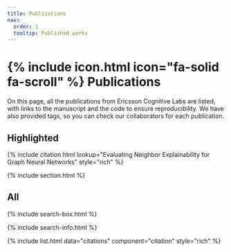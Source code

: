 ```yaml
---
title: Publications
nav:
  order: 1
  tooltip: Published works
---
```


# {% include icon.html icon="fa-solid fa-scroll" %} Publications

On this page, all the publications from Ericsson Cognitive Labs are listed, with links to the manuscript and the code to ensure reproducibility. We have also provided tags, so you can check our collaborators for each publication.


## Highlighted

{% include citation.html lookup="Evaluating Neighbor Explainability for Graph Neural Networks" style="rich" %}

{% include section.html %}

## All

{% include search-box.html %}

{% include search-info.html %}

{% include list.html data="citations" component="citation" style="rich" %}
